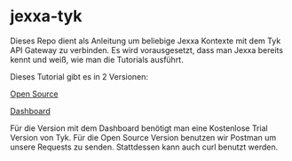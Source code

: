 # jexxa-tyk
Dieses Repo dient als Anleitung um beliebige Jexxa Kontexte mit dem Tyk API Gateway zu verbinden. Es wird vorausgesetzt, dass man Jexxa bereits kennt und weiß, wie man die Tutorials ausführt.

Dieses Tutorial gibt es in 2 Versionen:

[Open Source](https://github.com/paul-priv/jexxa-tyk/blob/main/Anleitungen/OpenSource.md)

[Dashboard](https://github.com/paul-priv/jexxa-tyk/blob/main/Anleitungen/Dashboard.md)

Für die Version mit dem Dashboard benötigt man eine Kostenlose Trial Version von Tyk.
Für die Open Source Version benutzen wir Postman um unsere Requests zu senden. Stattdessen kann auch curl benutzt werden.
